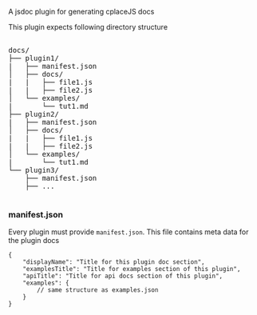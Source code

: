 A jsdoc plugin for generating cplaceJS docs

This plugin expects following directory structure
  
<pre>   
docs/
├── plugin1/
|   ├── manifest.json
│   ├── docs/
|   |   ├── file1.js
|   |   ├── file2.js
│   └── examples/
|       └── tut1.md 
├── plugin2/
|   ├── manifest.json
│   ├── docs/
|   |   ├── file1.js
|   |   ├── file2.js
│   └── examples/
|       └── tut1.md 
└── plugin3/
    ├── manifest.json
    ├── ...
   
</pre>

### manifest.json
Every plugin must provide <code>manifest.json</code>. This file contains meta data for the plugin docs 

```json5
{
    "displayName": "Title for this plugin doc section",
    "examplesTitle": "Title for examples section of this plugin",
    "apiTitle": "Title for api docs section of this plugin",
    "examples": { 
        // same structure as examples.json  
    }
}
```

